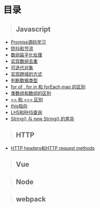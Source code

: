 # 目录


> ## Javascript

- [Promise源码学习](../../issues/1)
- [防抖和节流](../../issues/2)
- [数组扁平化处理](../../issues/3)
- [实现数组去重](../../issues/4)
- [可迭代对象](../../issues/5)
- [实现跨域的方式](../../issues/6)
- [判断数据类型](../../issues/8)
- [for of , for in 和 forEach,map 的区别](../../issues/9)
- [类数组和数组的区别](../../issues/10)
- [== 和 === 区别](../../issues/11)
- [this指向](../../issues/12)
- [LHS和RHS查询](../../issues/13)
- [String() 与 new String() 的差异](../../issues/14)

> ## HTTP
- [HTTP headers和HTTP request methods](../../issues/7)
> ## Vue

> ## Node

> ## webpack
